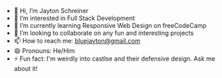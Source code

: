 - 👋 Hi, I’m Jayton Schreiner
- 👀 I’m interested in Full Stack Development
- 🌱 I’m currently learning Responsive Web Design on freeCodeCamp
- 💞️ I’m looking to collaborate on any fun and interesting projects
- 📫 How to reach me: bluejayton@gmail.com
- 😄 Pronouns: He/Him
- ⚡ Fun fact: I'm weirdly into castlse and their defensive design. Ask me about it!

<!---
BlueJayton/BlueJayton is a ✨ special ✨ repository because its `README.md` (this file) appears on your GitHub profile.
You can click the Preview link to take a look at your changes.
--->
